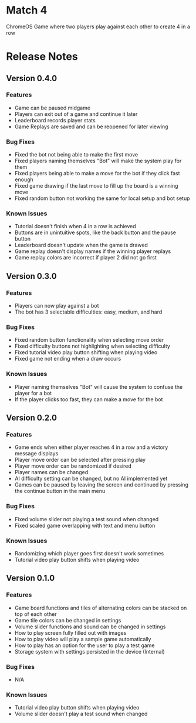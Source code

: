 # Match 4
ChromeOS Game where two players play against each other to create 4 in a row


# Release Notes

## Version 0.4.0
### Features
* Game can be paused midgame
* Players can exit out of a game and continue it later
* Leaderboard records player stats
* Game Replays are saved and can be reopened for later viewing

### Bug Fixes
* Fixed the bot not being able to make the first move
* Fixed players naming themselves "Bot" will make the system play for them
* Fixed players being able to make a move for the bot if they click fast enough
* Fixed game drawing if the last move to fill up the board is a winning move
* Fixed random button not working the same for local setup and bot setup

### Known Issues
* Tutorial doesn't finish when 4 in a row is achieved
* Buttons are in unintuitive spots, like the back button and the pause button
* Leaderboard doesn't update when the game is drawed
* Game replay doesn't display names if the winning player replays
* Game replay colors are incorrect if player 2 did not go first


## Version 0.3.0
### Features
* Players can now play against a bot
* The bot has 3 selectable difficulties: easy, medium, and hard

### Bug Fixes
* Fixed random button functionality when selecting move order
* Fixed difficulty buttons not highlighting when selecting difficulty 
* Fixed tutorial video play button shifting when playing video
* Fixed game not ending when a draw occurs

### Known Issues
* Player naming themselves "Bot" will cause the system to confuse the player for a bot
* If the player clicks too fast, they can make a move for the bot


## Version 0.2.0
### Features
* Game ends when either player reaches 4 in a row and a victory message displays
* Player move order can be selected after pressing play
* Player move order can be randomized if desired
* Player names can be changed
* AI difficulty setting can be changed, but no AI implemented yet
* Games can be paused by leaving the screen and continued by pressing the continue button in the main menu

### Bug Fixes
* Fixed volume slider not playing a test sound when changed
* Fixed scaled game overlapping with text and menu button

### Known Issues
* Randomizing which player goes first doesn't work sometimes 
* Tutorial video play button shifts when playing video


## Version 0.1.0
### Features
* Game board functions and tiles of alternating colors can be stacked on top of each other
* Game tile colors can be changed in settings
* Volume slider functions and sound can be changed in settings
* How to play screen fully filled out with images
* How to play video will play a sample game automatically
* How to play has an option for the user to play a test game
* Storage system with settings persisted in the device (Internal)
  
### Bug Fixes
* N/A

### Known Issues
* Tutorial video play button shifts when playing video
* Volume slider doesn't play a test sound when changed
